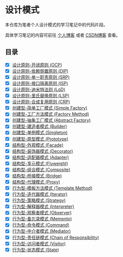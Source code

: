 # 设计模式
本仓库为笔者个人设计模式的学习笔记中的代码片段。

具体学习笔记的内容可前往 [个人博客](https://www.zhaohaihao.com/category/design-patterns) 或者 [CSDN博客](https://blog.csdn.net/dh_chao/category_7023938.html) 查看。

## 目录
- [x] [设计原则-开闭原则 (OCP)](https://www.yuque.com/zhaohaihao/coding/issue-0001)
- [x] [设计原则-依赖倒置原则 (DIP)](https://www.yuque.com/zhaohaihao/coding/issue-0002)
- [x] [设计原则-单一职责原则 (SRP)](https://www.yuque.com/zhaohaihao/coding/issue-0003)
- [x] [设计原则-接口隔离原则 (ISP)](https://www.yuque.com/zhaohaihao/coding/issue-0004)
- [x] [设计原则-迪米特法则 (LoD)](https://www.yuque.com/zhaohaihao/coding/issue-0005)
- [x] [设计原则-里氏替换原则 (LSP)](https://www.yuque.com/zhaohaihao/coding/issue-0006)
- [x] [设计原则-合成复用原则 (CRP)](https://www.yuque.com/zhaohaihao/coding/issue-0007)
- [x] [创建型-简单工厂模式 (Simple Factory)](https://www.yuque.com/zhaohaihao/coding/issue-0008)
- [x] [创建型-工厂方法模式 (Factory Method)](https://www.yuque.com/zhaohaihao/coding/issue-0009)
- [x] [创建型-抽象工厂模式 (Abstract Factory)](https://www.yuque.com/zhaohaihao/coding/issue-0010)
- [x] [创建型-建造者模式 (Builder)](https://www.yuque.com/zhaohaihao/coding/issue-0011)
- [x] [创建型-单例模式 (Singleton)](https://www.yuque.com/zhaohaihao/coding/issue-0012)
- [x] [创建型-原型模式 (Prototype)](https://www.yuque.com/zhaohaihao/coding/issue-0013)
- [x] [结构型-外观模式 (Facade)](https://www.yuque.com/zhaohaihao/coding/issue-0014)
- [x] [结构型-装饰器模式 (Decorator)](https://www.yuque.com/zhaohaihao/coding/issue-0015)
- [x] [结构型-适配器模式 (Adapter)](https://www.yuque.com/zhaohaihao/coding/issue-0016)
- [x] [结构型-享元模式 (Flyweight)](https://www.yuque.com/zhaohaihao/coding/issue-0017)
- [x] [结构型-组合模式 (Composite)](https://www.yuque.com/zhaohaihao/coding/issue-0018)
- [x] [结构型-桥接模式 (Bridge)](https://www.yuque.com/zhaohaihao/coding/issue-0019)
- [x] [结构型-代理模式 (Proxy)](https://www.yuque.com/zhaohaihao/coding/issue-0020)
- [x] [行为型-模板方法模式 (Template Method)](https://www.yuque.com/zhaohaihao/coding/issue-0021)
- [x] [行为型-迭代器模式 (Iterator)](https://www.yuque.com/zhaohaihao/coding/issue-0022)
- [x] [行为型-策略模式 (Strategy)](https://www.yuque.com/zhaohaihao/coding/issue-0023)
- [x] [行为型-解释器模式 (Interpreter)](https://www.yuque.com/zhaohaihao/coding/issue-0024)
- [x] [行为型-观察者模式 (Observer)](https://www.yuque.com/zhaohaihao/coding/issue-0025)
- [x] [行为型-备忘录模式 (Memento)](https://www.yuque.com/zhaohaihao/coding/issue-0026)
- [x] [行为型-命令模式 (Command)](https://www.yuque.com/zhaohaihao/coding/issue-0027)
- [x] [行为型-中介者模式 (Mediator)](https://www.yuque.com/zhaohaihao/coding/issue-0028)
- [x] [行为型-责任链模式 (Chain of Responsibility)](https://www.yuque.com/zhaohaihao/coding/issue-0029)
- [x] [行为型-访问者模式 (Visitor)](https://www.yuque.com/zhaohaihao/coding/issue-0030)
- [x] [行为型-状态模式 (State)](https://www.yuque.com/zhaohaihao/coding/issue-0031)
